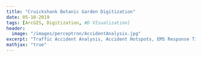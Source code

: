 ```yaml
---
title: "Cruickshank Botanic Garden Digitization"
date: 05-10-2019
tags: [ArcGIS, Digitization, #D VIsualization]
header: 
  image: "/images/perceptron/AccidentAnalysis.jpg"
excerpt: "Traffic Accident Analysis, Accident Hotspots, EMS Response Time"
mathjax: "true"
---
```

